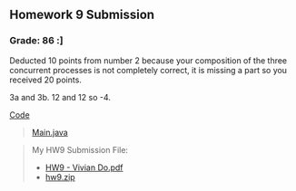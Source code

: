 ## Homework 9 Submission 

### Grade: 86 :] 


Deducted 10 points from number 2 because your composition of the three concurrent processes is not completely correct, it is missing a part so you received 20 points. 

3a and 3b. 12 and 12 so -4. 


[Code](https://github.com/odnaiviv/CSC-4330/tree/main/Homework%209/hw9) 
> [Main.java](https://github.com/odnaiviv/CSC-4330/blob/main/Homework%209/hw9/Main.java) 


>My HW9 Submission File: 
>* [HW9 - Vivian Do.pdf](https://github.com/odnaiviv/CSC-4330/blob/main/Homework%209/HW9%20-%20Vivian%20Do.pdf) 
>* [hw9.zip](https://github.com/odnaiviv/CSC-4330/blob/main/Homework%209/hw9.zip) 

